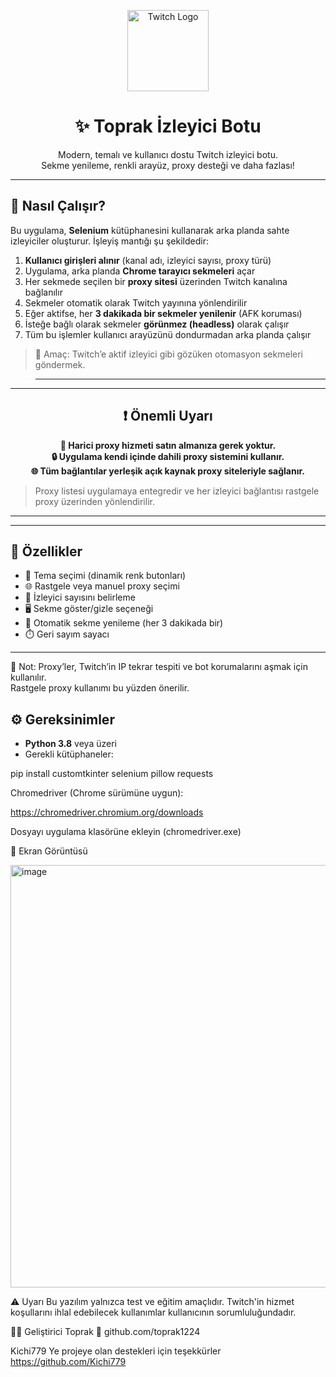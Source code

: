 <!-- 🎥 Üstte Hareketli Twitch Logosu -->
<p align="center">
  <img src="https://media3.giphy.com/media/v1.Y2lkPTc5MGI3NjExOGZod2NrenNxbTVkbzVwMzFmdHNweGl6MzVraGsxanV0OTJtc2FhdyZlcD12MV9pbnRlcm5hbF9naWZfYnlfaWQmY3Q9cw/nvnCtgFUPvXS9MELci/giphy.gif" width="130" alt="Twitch Logo">
</p>

<h1 align="center">✨ Toprak İzleyici Botu</h1>

<p align="center">
  Modern, temalı ve kullanıcı dostu Twitch izleyici botu.<br>
  Sekme yenileme, renkli arayüz, proxy desteği ve daha fazlası!
</p>

---
## 🔧 Nasıl Çalışır?

Bu uygulama, **Selenium** kütüphanesini kullanarak arka planda sahte izleyiciler oluşturur. İşleyiş mantığı şu şekildedir:

1. **Kullanıcı girişleri alınır** (kanal adı, izleyici sayısı, proxy türü)
2. Uygulama, arka planda **Chrome tarayıcı sekmeleri** açar
3. Her sekmede seçilen bir **proxy sitesi** üzerinden Twitch kanalına bağlanılır
4. Sekmeler otomatik olarak Twitch yayınına yönlendirilir
5. Eğer aktifse, her **3 dakikada bir sekmeler yenilenir** (AFK koruması)
6. İsteğe bağlı olarak sekmeler **görünmez (headless)** olarak çalışır
7. Tüm bu işlemler kullanıcı arayüzünü dondurmadan arka planda çalışır

> 🎯 Amaç: Twitch’e aktif izleyici gibi gözüken otomasyon sekmeleri göndermek.

> ---

---

<h2 align="center">❗ Önemli Uyarı</h2>

<p align="center">
  <strong>🚫 Harici proxy hizmeti satın almanıza gerek yoktur.</strong><br>
  <strong>🔒 Uygulama kendi içinde dahili proxy sistemini kullanır.</strong><br>
  <strong>🌐 Tüm bağlantılar yerleşik açık kaynak proxy siteleriyle sağlanır.</strong>
</p>

> Proxy listesi uygulamaya entegredir ve her izleyici bağlantısı rastgele proxy üzerinden yönlendirilir.

---


---

## 🚀 Özellikler

- 🎨 Tema seçimi (dinamik renk butonları)
- 🌐 Rastgele veya manuel proxy seçimi
- 👥 İzleyici sayısını belirleme
- 🖥️ Sekme göster/gizle seçeneği
- 🔁 Otomatik sekme yenileme (her 3 dakikada bir)
- ⏱️ Geri sayım sayacı

---

🧠 Not: Proxy’ler, Twitch’in IP tekrar tespiti ve bot korumalarını aşmak için kullanılır.  
Rastgele proxy kullanımı bu yüzden önerilir.

## ⚙️ Gereksinimler

- **Python 3.8** veya üzeri
- Gerekli kütüphaneler:

pip install customtkinter selenium pillow requests

Chromedriver (Chrome sürümüne uygun):

https://chromedriver.chromium.org/downloads

Dosyayı uygulama klasörüne ekleyin (chromedriver.exe)

📸 Ekran Görüntüsü

<img width="897" height="676" alt="image" src="https://github.com/user-attachments/assets/ea8bad17-1afb-4b18-8b90-faf8636cd27f" />

⚠️ Uyarı
Bu yazılım yalnızca test ve eğitim amaçlıdır.
Twitch'in hizmet koşullarını ihlal edebilecek kullanımlar kullanıcının sorumluluğundadır.

👨‍💻 Geliştirici
Toprak
🔗 github.com/toprak1224



Kichi779 Ye projeye olan destekleri için teşekkürler https://github.com/Kichi779

